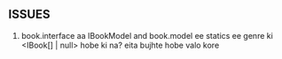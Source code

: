 ## ISSUES
1. book.interface aa IBookModel and book.model ee statics ee genre ki <IBook[] | null> hobe ki na? eita bujhte hobe valo kore